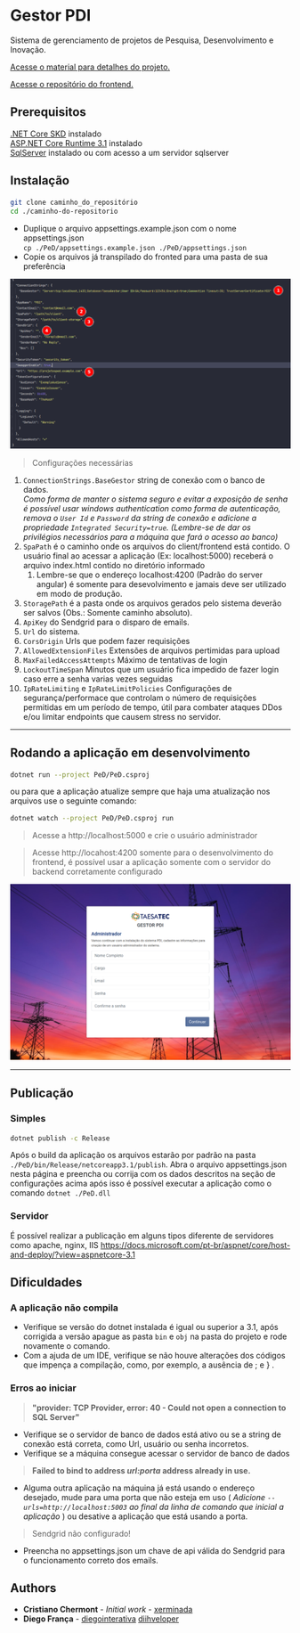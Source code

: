 # Gestor PDI

Sistema de gerenciamento de projetos de Pesquisa, Desenvolvimento e Inovação.

[Acesse o material para detalhes do projeto.](https://github.com/taesa-tec/8002-Web-GPDI-Aneel-v02_server-public/blob/main/Material%20de%20Divulga%C3%A7%C3%A3o%20com%20Informa%C3%A7%C3%B5es%20do%20Sistema.pdf)

[Acesse o repositório do frontend.](https://github.com/taesa-tec/8002-Web-GPDI-Aneel-v02_client-public)

## Prerequisitos

[.NET Core SKD](https://dotnet.microsoft.com/download) instalado\
[ASP.NET Core Runtime 3.1](https://dotnet.microsoft.com/download/dotnet/3.1) instalado\
[SqlServer](https://www.microsoft.com/pt-br/sql-server/sql-server-downloads) instalado ou com acesso a um servidor
sqlserver

## Instalação

```bash
git clone caminho_do_repositório
cd ./caminho-do-repositorio
```

- Duplique o arquivo appsettings.example.json com o nome appsettings.json\
`cp ./PeD/appsettings.example.json ./PeD/appsettings.json`
- Copie os arquivos já transpilado do fronted para uma pasta de sua preferência



![image](readme/appsettings.json.png)

> Configurações necessárias

1) `ConnectionStrings.BaseGestor` string de conexão com o banco de dados.\
_Como forma de manter o sistema seguro e evitar a exposição de senha é possível usar windows authentication como forma de autenticação,_\
_remova o `User Id` e `Password` da string de conexão e adicione a propriedade `Integrated Security=true`. (Lembre-se de dar os privilégios necessários para a máquina que fará o acesso ao banco)_
2) `SpaPath` é o caminho onde os arquivos do client/frontend está contido. O usuário final ao acessar a aplicação (Ex: localhost:5000) receberá o arquivo index.html contido no diretório informado
   1) Lembre-se que o endereço localhost:4200 (Padrão do server angular) é somente para desevolvimento e jamais deve ser utilizado em modo de produção.
3) `StoragePath` é a pasta onde os arquivos gerados pelo sistema deverão ser salvos  (Obs.: Somente caminho absoluto).
4) `ApiKey` do Sendgrid para o disparo de emails.
5) `Url` do sistema.
6) `CorsOrigin` Urls que podem fazer requisições
7) `AllowedExtensionFiles` Extensões de arquivos pertimidas para upload
8) `MaxFailedAccessAttempts` Máximo de tentativas de login
9) `LockoutTimeSpan` Minutos que um usuário fica impedido de fazer login caso erre a senha varias vezes seguidas
10) `IpRateLimiting` e `IpRateLimitPolicies` Configurações de segurança/performace que controlam o número de requisições permitidas em um período de tempo, útil para combater ataques DDos e/ou limitar endpoints que causem stress no servidor.

---

## Rodando a aplicação em desenvolvimento

```bash
dotnet run --project PeD/PeD.csproj
```
ou para que a aplicação atualize sempre que haja uma atualização nos arquivos use o seguinte comando:
```bash
dotnet watch --project PeD/PeD.csproj run
```


> Acesse a http://localhost:5000 e crie o usuário administrador

> Acesse http://locahost:4200 somente para o desenvolvimento do frontend, 
> é possível usar a aplicação somente com o servidor do backend corretamente configurado


![image](readme/criar-admin.png)

---

## Publicação

### Simples

```bash
dotnet publish -c Release
```
Após o build da aplicação os arquivos estarão por padrão na pasta `./PeD/bin/Release/netcoreapp3.1/publish`.
Abra o arquivo appsettings.json nesta página e preencha ou corrija com os dados descritos na seção de configurações acima
após isso é possível executar a aplicação como o comando `dotnet ./PeD.dll`

### Servidor
É possível realizar a publicação em alguns tipos diferente de servidores como apache, nginx, IIS
https://docs.microsoft.com/pt-br/aspnet/core/host-and-deploy/?view=aspnetcore-3.1

## Dificuldades

### A aplicação não compila
- Verifique se versão do dotnet instalada é igual ou superior a 3.1, 
após corrigida a versão apague as pasta `bin` e `obj` na pasta do projeto e rode novamente o comando.
- Com a ajuda de um IDE, verifique se não houve alterações dos códigos que impença a compilação, como, por exemplo, 
a ausência de ; e } .

### Erros ao iniciar
> **"provider: TCP Provider, error: 40 - Could not open a connection to SQL Server"**
  - Verifique se o servidor de banco de dados está ativo ou se a string de conexão está correta, como Url, usuário ou senha incorretos.
  - Verifique se a máquina consegue acessar o servidor de banco de dados
 
> **Failed to bind to address _url:porta_ address already in use.**
  - Alguma outra aplicação na máquina já está usando o endereço desejado,
  mude para uma porta que não esteja em uso ( _Adicione `--urls=http://localhost:5003` ao final da linha de comando que inicial a aplicação_ ) 
ou desative a aplicação que está usando a porta. 

> Sendgrid não configurado!
- Preencha no appsettings.json um chave de api válida do Sendgrid para o funcionamento correto dos emails.



## Authors

- **Cristiano Chermont** - _Initial work_ - [xerminada](https://github.com/xerminada)
- **Diego França** - [diegointerativa](https://github.com/diegointerativa) [diihveloper](https://github.com/diihveloper)
